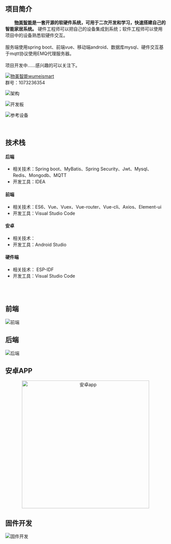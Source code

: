 
## 项目简介

　　**[物美智能](http://www.wumei.live/introduce.html)是一套开源的软硬件系统，可用于二次开发和学习，快速搭建自己的智能家居系统。** 硬件工程师可以把自己的设备集成到系统；软件工程师可以使用项目中的设备熟悉软硬件交互。<br /><br />
服务端使用spring boot、前端vue、移动端android、数据库mysql、硬件交互基于mqtt协议使用EMQ代理服务器。<br /><br />
项目开发中......感兴趣的可以关注下。<br />

<a target="_blank" href="https://qm.qq.com/cgi-bin/qm/qr?k=P_oc91N6KC39zp2PEV_-BY3xMnAokeZ8&jump_from=webapi"><img border="0" src="//pub.idqqimg.com/wpa/images/group.png" alt="物美智能wumeismart" title="物美智能wumeismart"></a> <br />
群号：1073236354<br />

 
![架构](https://gitee.com/kerwincui/wumei-smart/raw/master/document/sys.png)     

![开发板](https://gitee.com/kerwincui/wumei-smart/raw/master/document/2.jpg)     

![参考设备](https://gitee.com/kerwincui/wumei-smart/raw/master/document/1.jpg)  
  
    
<br /> 
 
## 技术栈

    
#### 后端
* 相关技术：Spring boot、MyBatis、Spring Security、Jwt、Mysql、Redis、Mongodb、MQTT
* 开发工具：IDEA
    
#### 前端
* 相关技术：ES6、Vue、Vuex、Vue-router、Vue-cli、Axios、Element-ui   
* 开发工具：Visual Studio Code
    
#### 安卓
* 相关技术：
* 开发工具：Android Studio
    
#### 硬件端
* 相关技术： ESP-IDF
* 开发工具：Visual Studio Code

   
<br /><br />  

## 前端

![前端](https://gitee.com/kerwincui/wumei-smart/raw/master/document/vue.png)  

## 后端
![后端](https://gitee.com/kerwincui/wumei-smart/raw/master/document/server.png)  

## 安卓APP
<div align="center">
    <img src="https://gitee.com/kerwincui/wumei-smart/raw/master/document/android.png" width = "400"  alt="安卓app" align=center />
</div>


## 固件开发
![固件开发](https://gitee.com/kerwincui/wumei-smart/raw/master/document/firmware.png)  




